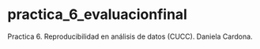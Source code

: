 # practica_6_evaluacionfinal
Practica 6. Reproducibilidad en análisis de datos (CUCC). Daniela Cardona.
